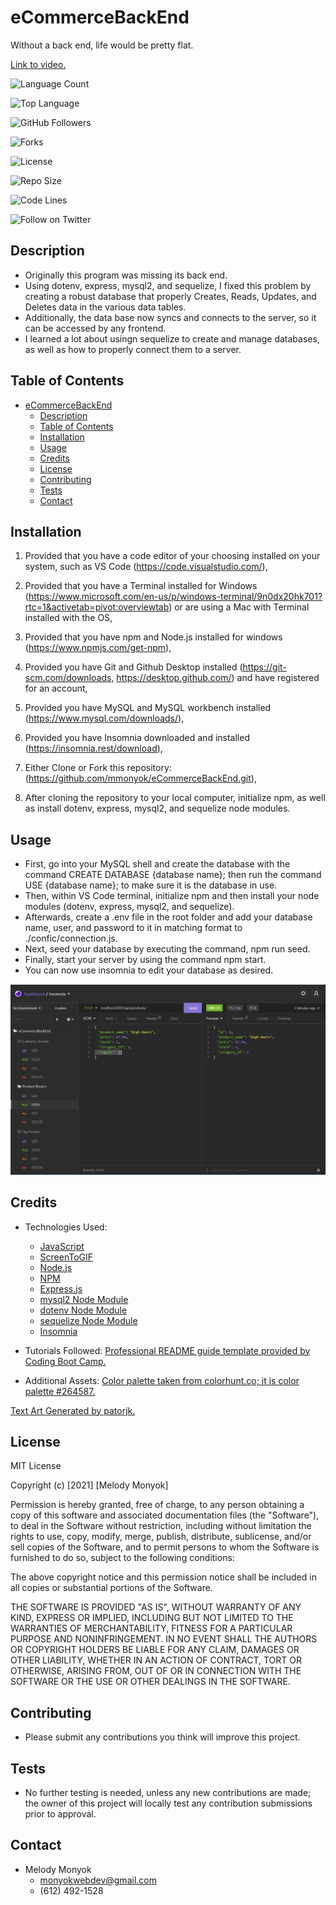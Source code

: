 # eCommerceBackEnd
Without a back end, life would be pretty flat.

[Link to video.](https://drive.google.com/file/d/1QPva6Y1kY3c58vIYIkdBNUpjHHhY30qp/view?usp=sharing)

![Language Count](https://img.shields.io/github/languages/count/mmonyok/eCommerceBackEnd?color=9400D3&label=Language%20Count&logo=github&logoColor=9400D3&style=plastic)

![Top Language](https://img.shields.io/github/languages/top/mmonyok/eCommerceBackEnd?color=4B0082&logo=github&logoColor=4B0082&style=plastic)

![GitHub Followers](https://img.shields.io/github/followers/mmonyok?color=0000FF&label=Followers&logo=github&logoColor=0000FF&style=plastic)

![Forks](https://img.shields.io/github/forks/mmonyok/eCommerceBackEnd?color=00FF00&label=Forks&logo=GitHub&logoColor=00FF00&style=plastic)

![License](https://img.shields.io/github/license/mmonyok/eCommerceBackEnd?color=FFFF00&label=License&logo=github&logoColor=FFFF00&style=plastic)

![Repo Size](https://img.shields.io/github/repo-size/mmonyok/eCommerceBackEnd?color=FF7F00&label=Repo%20Size&logo=github&logoColor=FF7F00&style=plastic)

![Code Lines](https://img.shields.io/tokei/lines/github/mmonyok/eCommerceBackEnd?color=FF0000&label=Code%20Lines&logo=github&logoColor=FF0000&style=plastic)

![Follow on Twitter](https://img.shields.io/twitter/follow/sheisthemelody?style=social)

## Description
- Originally this program was missing its back end. 
- Using dotenv, express, mysql2, and sequelize, I fixed this problem by creating a robust database that properly Creates, Reads, Updates, and Deletes data in the various data tables. 
- Additionally, the data base now syncs and connects to the server, so it can be accessed by any frontend.
- I learned a lot about usingn sequelize to create and manage databases, as well as how to properly connect them to a server.

## Table of Contents
- [eCommerceBackEnd](#ecommercebackend)
  - [Description](#description)
  - [Table of Contents](#table-of-contents)
  - [Installation](#installation)
  - [Usage](#usage)
  - [Credits](#credits)
  - [License](#license)
  - [Contributing](#contributing)
  - [Tests](#tests)
  - [Contact](#contact)

## Installation
1. Provided that you have a code editor of your choosing installed on your system, such as VS Code (https://code.visualstudio.com/),

2. Provided that you have a Terminal installed for Windows (https://www.microsoft.com/en-us/p/windows-terminal/9n0dx20hk701?rtc=1&activetab=pivot:overviewtab) or are using a Mac with Terminal installed with the OS,

3. Provided that you have npm and Node.js installed for windows (https://www.npmjs.com/get-npm),

4. Provided you have Git and Github Desktop installed (https://git-scm.com/downloads, https://desktop.github.com/) and have registered for an account,

5. Provided you have MySQL and MySQL workbench installed (https://www.mysql.com/downloads/),

6. Provided you have Insomnia downloaded and installed (https://insomnia.rest/download),

7. Either Clone or Fork this repository: (https://github.com/mmonyok/eCommerceBackEnd.git),

8. After cloning the repository to your local computer, initialize npm, as well as install dotenv, express, mysql2, and sequelize node modules. 

## Usage
- First, go into your MySQL shell and create the database with the command CREATE DATABASE {database name}; then run the command USE {database name}; to make sure it is the database in use.
- Then, within VS Code terminal, initialize npm and then install your node modules (dotenv, express, mysql2, and sequelize).
- Afterwards, create a .env file in the root folder and add your database name, user, and password to it in matching format to ./confic/connection.js.
- Next, seed your database by executing the command, npm run seed.
- Finally, start your server by using the command npm start.
- You can now use insomnia to edit your database as desired.

![Screenshot of finished project.](./images/screenshot.jpg)

## Credits

- Technologies Used:
  - [JavaScript](https://www.w3schools.com/js/)
  - [ScreenToGIF](https://www.screentogif.com/)
  - [Node.js](https://www.npmjs.com/get-npm)
  - [NPM](https://www.npmjs.com/get-npm)
  - [Express.js](https://expressjs.com/)
  - [mysql2 Node Module](https://www.npmjs.com/package/mysql2)
  - [dotenv Node Module](https://www.npmjs.com/package/dotenv)
  - [sequelize Node Module](https://www.npmjs.com/package/sequelize)
  - [Insomnia](https://insomnia.rest/download)

- Tutorials Followed:
[Professional README guide template provided by Coding Boot Camp.](https://github.com/coding-boot-camp)

- Additional Assets:
[Color palette taken from colorhunt.co; it is color palette #264587.](https://colorhunt.co/palette/282007)

[Text Art Generated by patorjk.](https://patorjk.com/software/taag/#p=display&f=Graffiti&t=Type%20Something%20)

## License
MIT License

Copyright (c) [2021] [Melody Monyok]

Permission is hereby granted, free of charge, to any person obtaining a copy
of this software and associated documentation files (the "Software"), to deal
in the Software without restriction, including without limitation the rights
to use, copy, modify, merge, publish, distribute, sublicense, and/or sell
copies of the Software, and to permit persons to whom the Software is
furnished to do so, subject to the following conditions:

The above copyright notice and this permission notice shall be included in all
copies or substantial portions of the Software.

THE SOFTWARE IS PROVIDED "AS IS", WITHOUT WARRANTY OF ANY KIND, EXPRESS OR
IMPLIED, INCLUDING BUT NOT LIMITED TO THE WARRANTIES OF MERCHANTABILITY,
FITNESS FOR A PARTICULAR PURPOSE AND NONINFRINGEMENT. IN NO EVENT SHALL THE
AUTHORS OR COPYRIGHT HOLDERS BE LIABLE FOR ANY CLAIM, DAMAGES OR OTHER
LIABILITY, WHETHER IN AN ACTION OF CONTRACT, TORT OR OTHERWISE, ARISING FROM,
OUT OF OR IN CONNECTION WITH THE SOFTWARE OR THE USE OR OTHER DEALINGS IN THE
SOFTWARE.

## Contributing
- Please submit any contributions you think will improve this project.

## Tests
- No further testing is needed, unless any new contributions are made; the owner of this project will locally test any contribution submissions prior to approval.

## Contact
- Melody Monyok
  - <monyokwebdev@gmail.com>
  - (612) 492-1528